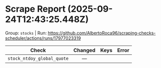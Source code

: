 # Scrape Report (2025-09-24T12:43:25.448Z)

Group: `stocks`  |  Run: https://github.com/AlbertoRoca96/scraping-checks-scheduler/actions/runs/17977023319

| Check | Changed | Keys | Error |
|---|:---:|:--|:--|
| `stock_ntdoy_global_quote` | — |  |  |
